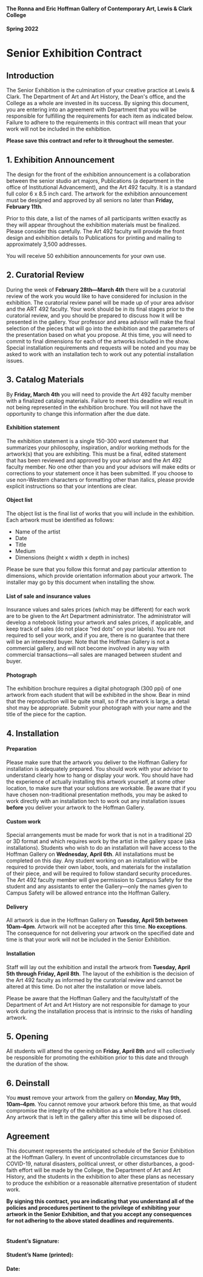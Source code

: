 #### The Ronna and Eric Hoffman Gallery of Contemporary Art, Lewis & Clark College
#### Spring 2022

# Senior Exhibition Contract

## Introduction

The Senior Exhibition is the culmination of your creative practice at Lewis & Clark. The Department of Art and Art History, the Dean's office, and the College as a whole are invested in its success. By signing this document, you are entering into an agreement with Department that you will be responsible for fulfilling the requirements for each item as indicated below. Failure to adhere to the requirements in this contract will mean that your work will not be included in the exhibition.

**Please save this contract and refer to it throughout the semester.**

## 1. Exhibition Announcement

The design for the front of the exhibition announcement is a collaboration between the senior studio art majors, Publications (a department in the office of Institutional Advancement), and the Art 492 faculty. It is a standard full color 6 x 8.5 inch card. The artwork for the exhibition announcement must be designed and approved by all seniors no later than **Friday, February 11th**.

Prior to this date, a list of the names of all participants written exactly as they will appear throughout the exhibition materials must be finalized. Please consider this carefully. The Art 492 faculty will provide the front design and exhibition details to Publications for printing and mailing to approximately 3,500 addresses.

You will receive 50 exhibition announcements for your own use.


## 2. Curatorial Review

During the week of **February 28th—March 4th** there will be a curatorial review of the work you would like to have considered for inclusion in the exhibition. The curatorial review panel will be made up of your area advisor and the ART 492 faculty. Your work should be in its final stages prior to the curatorial review, and you should be prepared to discuss how it will be presented in the gallery. Your professor and area advisor will make the final selection of the pieces that will go into the exhibition and the parameters of the presentation based on what you propose. At this time, you will need to commit to final dimensions for each of the artworks included in the show. Special installation requirements and requests will be noted and you may be asked to work with an installation tech to work out any potential installation issues.  


## 3. Catalog Materials

By **Friday, March 4th** you will need to provide the Art 492 faculty member with a finalized catalog materials. Failure to meet this deadline will result in not being represented in the exhibition brochure. You will not have the opportunity to change this information after the due date.

#### Exhibition statement
The exhibition statement is a single 150-300 word statement that summarizes your philosophy, inspiration, and/or working methods for the artwork(s) that you are exhibiting. This must be a final, edited statement that has been reviewed and approved by your advisor and the Art 492 faculty member. No one other than you and your advisors will make edits or corrections to your statement once it has been submitted. If you choose to use non-Western characters or formatting other than italics, please provide explicit instructions so that your intentions are clear.

#### Object list
The object list is the final list of works that you will include in the exhibition. Each artwork must be identified as follows:

- Name of the artist
- Date
- Title
- Medium
- Dimensions (height x width x depth in inches)

Please be sure that you follow this format and pay particular attention to dimensions, which provide orientation information about your artwork. The installer may go by this document when installing the show.

#### List of sale and insurance values
Insurance values and sales prices (which may be different) for each work are to be given to the Art Department administrator. The administrator will develop a notebook listing your artwork and sales prices, if applicable, and keep track of sales (do not place “red dots” on your labels). You are not required to sell your work, and if you are, there is no guarantee that there will be an interested buyer. Note that the Hoffman Gallery is not a commercial gallery, and will not become involved in any way with commercial transactions—all sales are managed between student and buyer.

#### Photograph
The exhibition brochure requires a digital photograph (300 ppi) of one artwork from each student that will be exhibited in the show. Bear in mind that the reproduction will be quite small, so if the artwork is large, a detail shot may be appropriate. Submit your photograph with your name and the title of the piece for the caption.


## 4. Installation

#### Preparation
Please make sure that the artwork you deliver to the Hoffman Gallery for installation is adequately prepared. You should work with your advisor to understand clearly how to hang or display your work. You should have had the experience of actually installing this artwork yourself, at some other location, to make sure that your solutions are workable. Be aware that if you have chosen non-traditional presentation methods, you may be asked to work directly with an installation tech to work out any installation issues **before** you deliver your artwork to the Hoffman Gallery.

#### Custom work
Special arrangements must be made for work that is not in a traditional 2D or 3D format and which requires work by the artist in the gallery space (aka installations). Students who wish to do an installation will have access to the Hoffman Gallery on **Wednesday, April 6th**. All  installations must be completed on this day. Any student working on an installation will be required to provide their own labor, tools, and materials for the installation of their piece, and will be required to follow standard security procedures. The Art 492 faculty member will give permission to Campus Safety for the student and any assistants to enter the Gallery—only the names given to Campus Safety will be allowed entrance into the Hoffman Gallery.

#### Delivery
All artwork is due in the Hoffman Gallery on **Tuesday, April 5th between 10am–4pm**. Artwork will not be accepted after this time. **No exceptions**. The consequence for not delivering your artwork on the specified date and time is that your work will not be included in the Senior Exhibition.

#### Installation
Staff will lay out the exhibition and install the artwork from **Tuesday, April 5th through Friday, April 8th**. The layout of the exhibition is the decision of the Art 492 faculty as informed by the curatorial review and cannot be altered at this time. Do not alter the installation or move labels.

Please be aware that the Hoffman Gallery and the faculty/staff of the Department of Art and Art History are not responsible for damage to your work during the installation process that is intrinsic to the risks of handling artwork.


## 5. Opening

All students will attend the opening on **Friday, April 8th** and will collectively be responsible for promoting the exhibition prior to this date and through the duration of the show.


## 6. Deinstall

You **must** remove your artwork from the gallery on **Monday, May 9th, 10am–4pm**. You cannot remove your artwork before this time, as that would compromise the integrity of the exhibition as a whole before it has closed. Any artwork that is left in the gallery after this time will be disposed of.


## Agreement

This document represents the anticipated schedule of the Senior Exhibition at the Hoffman Gallery. In event of uncontrollable circumstances due to COVID-19, natural disasters, political unrest, or other disturbances, a good-faith effort will be made by the College, the Department of Art and Art History, and the students in the exhibition to alter these plans as necessary to produce the exhibition or a reasonable alternative presentation of student work.

**By signing this contract, you are indicating that you understand all of the policies and procedures pertinent to the privilege of exhibiting your artwork in the Senior Exhibition, and that you accept any consequences for not adhering to the above stated deadlines and requirements.**  
&nbsp;
&nbsp;

#### Student’s Signature:
#### Student’s Name (printed):
#### Date:

&nbsp;  
